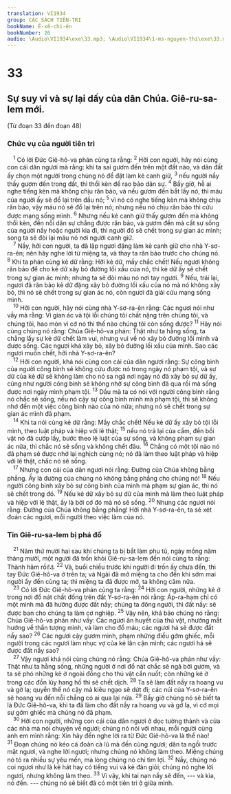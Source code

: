 ```yaml
---
translation: VI1934
group: CÁC SÁCH TIÊN-TRI
bookName: Ê-xê-chi-ên 
bookNumber: 26
audio: \Audio\VI1934\exe\33.mp3; \Audio\VI1934\1-ms-nguyen-thi\exe\33.mp3
---
```


<div class="title"><h1>33</h1><h2>Sự suy vi và sự lại dấy của dân Chúa. Giê-ru-sa-lem mới.</h2><p>(Từ đoạn 33 đến đoạn 48)</p><h3>Chức vụ của người tiên tri</h3></div>
<span class="verse exe_33_1"> <sup>1</sup> Có lời Đức Giê-hô-va phán cùng ta rằng: </span>
<span class="verse exe_33_2"><sup>2</sup> Hỡi con người, hãy nói cùng con cái dân ngươi mà rằng: khi ta sai gươm đến trên một đất nào, và dân đất ấy chọn một người trong chúng nó để đặt làm kẻ canh giữ, </span>
<span class="verse exe_33_3"><sup>3</sup> nếu người nầy thấy gươm đến trong đất, thì thổi kèn để rao bảo dân sự. </span>
<span class="verse exe_33_4"><sup>4</sup> Bấy giờ, hễ ai nghe tiếng kèn mà không chịu răn bảo, và nếu gươm đến bắt lấy nó, thì máu của người ấy sẽ đổ lại trên đầu nó; </span>
<span class="verse exe_33_5"><sup>5</sup> vì nó có nghe tiếng kèn mà không chịu răn bảo, vậy máu nó sẽ đổ lại trên nó; nhưng nếu nó chịu răn bảo thì cứu được mạng sống mình. </span>
<span class="verse exe_33_6"><sup>6</sup> Nhưng nếu kẻ canh giữ thấy gươm đến mà không thổi kèn, đến nỗi dân sự chẳng được răn bảo, và gươm đến mà cất sự sống của người nầy hoặc người kia đi, thì người đó sẽ chết trong sự gian ác mình; song ta sẽ đòi lại máu nó nơi người canh giữ. <br/></span>
<span class="verse exe_33_7"> <sup>7</sup> Nầy, hỡi con người, ta đã lập ngươi đặng làm kẻ canh giữ cho nhà Y-sơ-ra-ên; nên hãy nghe lời từ miệng ta, và thay ta răn bảo trước cho chúng nó. </span>
<span class="verse exe_33_8"><sup>8</sup> Khi ta phán cùng kẻ dữ rằng: Hỡi kẻ dữ, mầy chắc chết! Nếu ngươi không răn bảo để cho kẻ dữ xây bỏ đường lối xấu của nó, thì kẻ dữ ấy sẽ chết trong sự gian ác mình; nhưng ta sẽ đòi máu nó nơi tay ngươi. </span>
<span class="verse exe_33_9"><sup>9</sup> Nếu, trái lại, ngươi đã răn bảo kẻ dữ đặng xây bỏ đường lối xấu của nó mà nó không xây bỏ, thì nó sẽ chết trong sự gian ác nó, còn ngươi đã giải cứu mạng sống mình. <br/></span>
<span class="verse exe_33_10"> <sup>10</sup> Hỡi con người, hãy nói cùng nhà Y-sơ-ra-ên rằng: Các ngươi nói như vầy mà rằng: Vì gian ác và tội lỗi chúng tôi chất nặng trên chúng tôi, và chúng tôi, hao mòn vì cớ nó thì thế nào chúng tôi còn sống được? </span>
<span class="verse exe_33_11"><sup>11</sup> Hãy nói cùng chúng nó rằng: Chúa Giê-hô-va phán: Thật như ta hằng sống, ta chẳng lấy sự kẻ dữ chết làm vui, nhưng vui về nó xây bỏ đường lối mình và được sống. Các ngươi khá xây bỏ, xây bỏ đường lối xấu của mình. Sao các ngươi muốn chết, hỡi nhà Y-sơ-ra-ên? <br/></span>
<span class="verse exe_33_12"> <sup>12</sup> Hỡi con người, khá nói cùng con cái của dân ngươi rằng: Sự công bình của người công bình sẽ không cứu được nó trong ngày nó phạm tội, và sự dữ của kẻ dữ sẽ không làm cho nó sa ngã nơi ngày nó đã xây bỏ sự dữ ấy, cũng như người công bình sẽ không nhờ sự công bình đã qua rồi mà sống được nơi ngày mình phạm tội. </span>
<span class="verse exe_33_13"><sup>13</sup> Dầu mà ta có nói với người công bình rằng nó chắc sẽ sống, nếu nó cậy sự công bình mình mà phạm tội, thì sẽ không nhớ đến một việc công bình nào của nó nữa; nhưng nó sẽ chết trong sự gian ác mình đã phạm. <br/></span>
<span class="verse exe_33_14"> <sup>14</sup> Khi ta nói cùng kẻ dữ rằng: Mầy chắc chết! Nếu kẻ dữ ấy xây bỏ tội lỗi mình, theo luật pháp và hiệp với lẽ thật; </span>
<span class="verse exe_33_15"><sup>15</sup> nếu nó trả lại của cầm, đền bồi vật nó đã cướp lấy, bước theo lệ luật của sự sống, và không phạm sự gian ác nữa, thì chắc nó sẽ sống và không chết đâu. </span>
<span class="verse exe_33_16"><sup>16</sup> Chẳng có một tội nào nó đã phạm sẽ được nhớ lại nghịch cùng nó; nó đã làm theo luật pháp và hiệp với lẽ thật, chắc nó sẽ sống. <br/></span>
<span class="verse exe_33_17"> <sup>17</sup> Nhưng con cái của dân ngươi nói rằng: Đường của Chúa không bằng phẳng. Ấy là đường của chúng nó không bằng phẳng cho chúng nó! </span>
<span class="verse exe_33_18"><sup>18</sup> Nếu người công bình xây bỏ sự công bình của mình mà phạm sự gian ác, thì nó sẽ chết trong đó. </span>
<span class="verse exe_33_19"><sup>19</sup> Nếu kẻ dữ xây bỏ sự dữ của mình mà làm theo luật pháp và hiệp với lẽ thật, ấy là bởi cớ đó mà nó sẽ sống. </span>
<span class="verse exe_33_20"><sup>20</sup> Nhưng các ngươi nói rằng: Đường của Chúa không bằng phẳng! Hỡi nhà Y-sơ-ra-ên, ta sẽ xét đoán các ngươi, mỗi người theo việc làm của nó. <br/></span>
<div class="title"><h3>Tin Giê-ru-sa-lem bị phá đổ</h3></div>
<span class="verse exe_33_21"> <sup>21</sup> Năm thứ mười hai sau khi chúng ta bị bắt làm phu tù, ngày mồng năm tháng mười, một người đã trốn khỏi Giê-ru-sa-lem đến nói cùng ta rằng: Thành hãm rồi!<a data-toggle="tooltip" data-placement="bottom" title="2Vua 25:3-10; Gie 39:2-8; 52:4-14">⚓</a></span>
<span class="verse exe_33_22"><sup>22</sup> Vả, buổi chiều trước khi người đi trốn ấy chưa đến, thì tay Đức Giê-hô-va ở trên ta; và Ngài đã mở miệng ta cho đến khi sớm mai người ấy đến cùng ta; thì miệng ta đã được mở, ta không câm nữa. <br/></span>
<span class="verse exe_33_23"> <sup>23</sup> Có lời Đức Giê-hô-va phán cùng ta rằng: </span>
<span class="verse exe_33_24"><sup>24</sup> Hỡi con người, những kẻ ở trong nơi đổ nát chất đống trên đất Y-sơ-ra-ên nói rằng: Áp-ra-ham chỉ có một mình mà đã hưởng được đất nầy; chúng ta đông người, thì đất nầy: sẽ được ban cho chúng ta làm cơ nghiệp. </span>
<span class="verse exe_33_25"><sup>25</sup> Vậy nên, khá bảo chúng nó rằng: Chúa Giê-hô-va phán như vầy: Các ngươi ăn huyết của thú vật, nhướng mắt hướng về thần tượng mình, và làm cho đổ máu; các ngươi há sẽ được đất nầy sao? </span>
<span class="verse exe_33_26"><sup>26</sup> Các ngươi cậy gươm mình, phạm những điều gớm ghiếc, mỗi người trong các ngươi làm nhục vợ của kẻ lân cận mình; các ngươi há sẽ được đất nầy sao? <br/></span>
<span class="verse exe_33_27"> <sup>27</sup> Vậy ngươi khá nói cùng chúng nó rằng: Chúa Giê-hô-va phán như vầy: Thật như ta hằng sống, những người ở nơi đổ nát chắc sẽ ngã bởi gươm, và ta sẽ phó những kẻ ở ngoài đồng cho thú vật cắn nuốt; còn những kẻ ở trong các đồn lũy hang hố thì sẽ chết dịch. </span>
<span class="verse exe_33_28"><sup>28</sup> Ta sẽ làm đất nầy ra hoang vu và gở lạ; quyền thế nó cậy mà kiêu ngạo sẽ dứt đi; các núi của Y-sơ-ra-ên sẽ hoang vu đến nỗi chẳng có ai qua lại nữa. </span>
<span class="verse exe_33_29"><sup>29</sup> Bấy giờ chúng nó sẽ biết ta là Đức Giê-hô-va, khi ta đã làm cho đất nầy ra hoang vu và gở lạ, vì cớ mọi sự gớm ghiếc mà chúng nó đã phạm. <br/></span>
<span class="verse exe_33_30"> <sup>30</sup> Hỡi con người, những con cái của dân ngươi ở dọc tường thành và cửa các nhà mà nói chuyện về ngươi; chúng nó nói với nhau, mỗi người cùng anh em mình rằng: Xin hãy đến nghe lời ra từ Đức Giê-hô-va là thể nào! </span>
<span class="verse exe_33_31"><sup>31</sup> Đoạn chúng nó kéo cả đoàn cả lũ mà đến cùng ngươi; dân ta ngồi trước mặt ngươi, và nghe lời ngươi; nhưng chúng nó không làm theo. Miệng chúng nó tỏ ra nhiều sự yêu mến, mà lòng chúng nó chỉ tìm lợi. </span>
<span class="verse exe_33_32"><sup>32</sup> Nầy, chúng nó coi ngươi như là kẻ hát hay có tiếng vui và kẻ đàn giỏi; chúng nó nghe lời ngươi, nhưng không làm theo. </span>
<span class="verse exe_33_33"><sup>33</sup> Vì vậy, khi tai nạn nầy sẽ đến, --- và kìa, nó đến. --- chúng nó sẽ biết đã có một tiên tri ở giữa mình. <br/></span>
